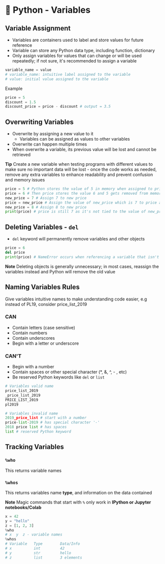 # 📘 Python - Variables

## Variable Assignment
- Variables are containers used to label and store values for future reference
- Variable can store any Python data type, including function, dictionary
- Only assign variables for values that can change or will be used repeatedly; if not sure, it's recommended to assign a variable

```py
variable_name = value
# variable_name: intuitive label assigned to the variable
# value: initial value assigned to the variable
```
Example
```py
price = 5
discount = 1.5
discount_price = price - discount # output = 3.5
```

## Overwriting Variables
- Overwrite by assigning a new value to it
    - Variables can be assigned as values to other variables
- Overwrite can happen multiple times
- When overwrite a variable, its previous value will be lost and cannot be retrieved

**Tip**
Create a new variable when testing programs with different values to make sure no important data will be lost - once the code works as needed, remove any extra variables to enhance readability and prevent confusion and memory issues

```py
price = 5 # Python stores the value of 5 in memory when assigned to price
price = 6 # Then price stores the value 6 and 5 gets removed from memory
new_price = 7 # Assign 7 to new price
price = new_price # Assign the value of new_price which is 7 to price and 6 get removed from memory
new_price = 8 # Assign 8 to new price
print(price) # price is still 7 as it's not tied to the value of new_price!
```

## Deleting Variables - `del`
- `del` keyword will permanently remove variables and other objects

```py
price = 6
del price
print(price) # NameError occurs when referencing a variable that isn't defined
```
**Note**
Deleting objects is generally unnecessary; in most cases, reassign the variables instead and Python will remove the old value

## Naming Variables Rules
Give variables intuitive names to make understanding code easier, e.g instead of PL19, consider price_list_2019
### CAN
- Contain letters (case sensitive)
- Contain numbers
- Contain underscores
- Begin with a letter or underscore

### CAN'T
- Begin with a number
- Contain spaces or other special character (*, &, ^, - , etc)
- Be reserved Python keywords like `del` or `list`
```py
# Variables valid name
price_list_2019
_price_list_2019
PRICE_LIST_2019
pl2019

# Variables invalid name
2019_price_list # start with a number
price-list-2019 # has special character '-'
2018 price list # has spaces
list # reserved Python keyword
```

## Tracking Variables

### `%who`
This returns variable names 

### `%whos`
This returns variables name **type**, and information on the data contained

**Note**
Magic commands that start with `%` only work in **IPython or Jupyter notebooks/Colab**
```py
x = 42
y = "hello"
z = [1, 2, 3]
%who
# x  y  z - variable names
%whos
# Variable   Type        Data/Info
# x          int         42
# y          str         hello
# z          list        3 elements
```

